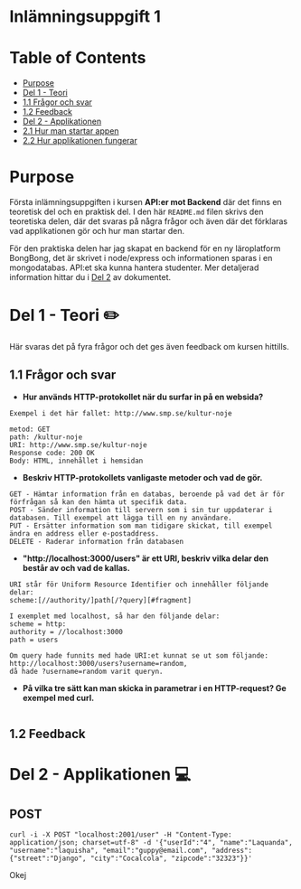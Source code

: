 # Inlämningsuppgift 1

# Table of Contents
* [Purpose](https://github.com/valentinapalma/Inlamningsuppgift-1/blob/master/README.md#purpose)
* [Del 1 - Teori](https://github.com/valentinapalma/Inlamningsuppgift-1/blob/master/README.md#del-1---teori)
* [1.1 Frågor och svar](https://github.com/valentinapalma/Inlamningsuppgift-1/blob/master/README.md#11-frågor-och-svar)
* [1.2 Feedback](https://github.com/valentinapalma/Inlamningsuppgift-1/blob/master/README.md#12-feedback)
* [Del 2 - Applikationen](https://github.com/valentinapalma/Inlamningsuppgift-1/blob/master/README.md#del-2---applikationen)
* [2.1 Hur man startar appen]()
* [2.2 Hur applikationen fungerar]()

# Purpose
Första inlämningsuppgiften i kursen **API:er mot Backend** där det finns en teoretisk del och en praktisk del.
I den här ```README.md``` filen skrivs den teoretiska delen, där det svaras på några frågor och även där det förklaras vad applikationen gör och hur man startar den. 

För den praktiska delen har jag skapat en backend för en ny läroplatform BongBong, det är skrivet i node/express och informationen sparas i en mongodatabas. API:et ska kunna hantera studenter. Mer detaljerad information hittar du i [Del 2](https://github.com/valentinapalma/Inlamningsuppgift-1/blob/master/README.md#applikationen) av dokumentet.

# Del 1 - Teori :pencil2:
Här svaras det på fyra frågor och det ges även feedback om kursen hittills.

## 1.1 Frågor och svar
* **Hur används HTTP-protokollet när du surfar in på en websida?**
```
Exempel i det här fallet: http://www.smp.se/kultur-noje

metod: GET
path: /kultur-noje
URI: http://www.smp.se/kultur-noje
Response code: 200 OK
Body: HTML, innehållet i hemsidan
 ```

* **Beskriv HTTP-protokollets vanligaste metoder och vad de gör.**
```
GET - Hämtar information från en databas, beroende på vad det är för förfrågan så kan den hämta ut specifik data. 
POST - Sänder information till servern som i sin tur uppdaterar i databasen. Till exempel att lägga till en ny användare.
PUT - Ersätter information som man tidigare skickat, till exempel ändra en address eller e-postaddress.
DELETE - Raderar information från databasen
```


* **"http://localhost:3000/users" är ett URI, beskriv vilka delar den består av och vad de kallas.**
```
URI står för Uniform Resource Identifier och innehåller följande delar:
scheme:[//authority/]path[/?query][#fragment]

I exemplet med localhost, så har den följande delar:
scheme = http:
authority = //localhost:3000
path = users

Om query hade funnits med hade URI:et kunnat se ut som följande: http://localhost:3000/users?username=random,
då hade ?username=random varit queryn.
```

* **På vilka tre sätt kan man skicka in parametrar i en HTTP-request? Ge exempel med curl.**
```

```

## 1.2 Feedback


# Del 2 - Applikationen :computer:

## POST 
```
curl -i -X POST "localhost:2001/user" -H "Content-Type: application/json; charset=utf-8" -d '{"userId":"4", "name":"Laquanda", "username":"laquisha", "email":"guppy@email.com", "address":{"street":"Django", "city":"Cocalcola", "zipcode":"32323"}}'
```

Okej

